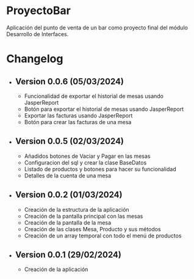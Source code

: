 # ProyectoBar
Aplicación del punto de venta de un bar como proyecto final del módulo Desarrollo de Interfaces.

# Changelog

- ## Version 0.0.6 (05/03/2024)
  
  - Funcionalidad de exportar el historial de mesas usando JasperReport
  - Botón para exportar el historial de mesas usando JasperReport
  - Exportar las facturas usando JasperReport
  - Botón para crear las facturas de una mesa

- ## Version 0.0.5 (02/03/2024)
  
  - Añadidos botones de Vaciar y Pagar en las mesas
  - Configuracion del sql y crear la clase BaseDatos
  - Listado de productos y botones para hacer su funcionalidad
  - Detalles de la cuenta de una mesa
    
- ## Version 0.0.2 (01/03/2024)
  
  - Creación de la estructura de la aplicación
  - Creación de la pantalla principal con las mesas
  - Creación de la pantalla de la mesa
  - Creación de las clases Mesa, Producto y sus métodos
  - Creación de un array temporal con todo el menú de productos
    
- ## Version 0.0.1 (29/02/2024)

  - Creación de la aplicación
